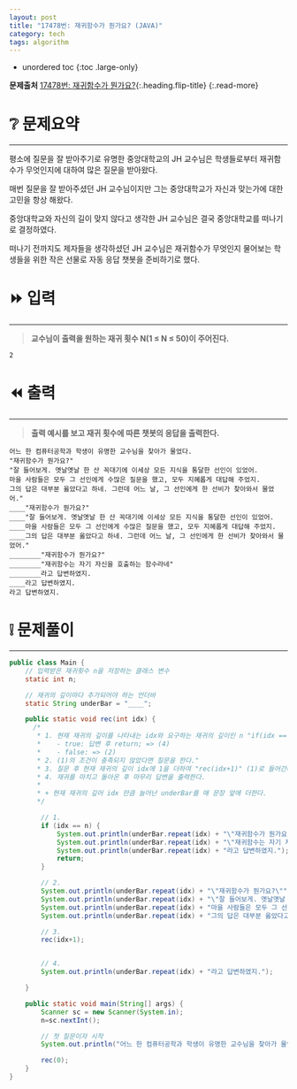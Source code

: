 ```yaml
---
layout: post
title: "17478번: 재귀함수가 뭔가요? (JAVA)"
category: tech
tags: algorithm
---
```


* unordered toc
{:toc .large-only}

**문제출처** [17478번: 재귀함수가 뭔가요?](https://www.acmicpc.net/problem/17478){:.heading.flip-title}
{:.read-more}


# ❔ 문제요약
***

평소에 질문을 잘 받아주기로 유명한 중앙대학교의 JH 교수님은 학생들로부터 재귀함수가 무엇인지에 대하여 많은 질문을 받아왔다.

매번 질문을 잘 받아주셨던 JH 교수님이지만 그는 중앙대학교가 자신과 맞는가에 대한 고민을 항상 해왔다.

중앙대학교와 자신의 길이 맞지 않다고 생각한 JH 교수님은 결국 중앙대학교를 떠나기로 결정하였다.

떠나기 전까지도 제자들을 생각하셨던 JH 교수님은 재귀함수가 무엇인지 물어보는 학생들을 위한 작은 선물로 자동 응답 챗봇을 준비하기로 했다.

# ⏩ 입력
***

> **교수님이 출력을 원하는 재귀 횟수 N(1 ≤ N ≤ 50)이 주어진다.**

```
2
```

# ⏪ 출력
***

> **출력 예시를 보고 재귀 횟수에 따른 챗봇의 응답을 출력한다.**

```
어느 한 컴퓨터공학과 학생이 유명한 교수님을 찾아가 물었다.
"재귀함수가 뭔가요?"
"잘 들어보게. 옛날옛날 한 산 꼭대기에 이세상 모든 지식을 통달한 선인이 있었어.
마을 사람들은 모두 그 선인에게 수많은 질문을 했고, 모두 지혜롭게 대답해 주었지.
그의 답은 대부분 옳았다고 하네. 그런데 어느 날, 그 선인에게 한 선비가 찾아와서 물었어."
____"재귀함수가 뭔가요?"
____"잘 들어보게. 옛날옛날 한 산 꼭대기에 이세상 모든 지식을 통달한 선인이 있었어.
____마을 사람들은 모두 그 선인에게 수많은 질문을 했고, 모두 지혜롭게 대답해 주었지.
____그의 답은 대부분 옳았다고 하네. 그런데 어느 날, 그 선인에게 한 선비가 찾아와서 물었어."
________"재귀함수가 뭔가요?"
________"재귀함수는 자기 자신을 호출하는 함수라네"
________라고 답변하였지.
____라고 답변하였지.
라고 답변하였지.
```
 
# ❕ 문제풀이
***

``` java
public class Main {
    // 입력받은 재귀횟수 n을 저장하는 클래스 변수
    static int n;

    // 재귀의 깊이마다 추가되어야 하는 언더바
    static String underBar = "____";

    public static void rec(int idx) {
      /*
       * 1. 현재 재귀의 깊이를 나타내는 idx와 요구하는 재귀의 깊이인 n "if(idx == n)" 
       *    - true: 답변 후 return; => (4)  
       *    - false: => (2)
       * 2. (1)의 조건이 충족되지 않았다면 질문을 한다."
       * 3. 질문 후 현재 재귀의 깊이 idx에 1을 더하여 "rec(idx+1)" (1)로 들어간다
       * 4. 재귀를 마치고 돌아온 후 마무리 답변을 출력한다.
       * 
       * + 현재 재귀의 깊어 idx 만큼 늘어난 underBar를 매 문장 앞에 더한다.
       */

        // 1.
        if (idx == n) {
            System.out.println(underBar.repeat(idx) + "\"재귀함수가 뭔가요?\"");
            System.out.println(underBar.repeat(idx) + "\"재귀함수는 자기 자신을 호출하는 함수라네\"");
            System.out.println(underBar.repeat(idx) + "라고 답변하였지.");
            return;
        }

        // 2.
        System.out.println(underBar.repeat(idx) + "\"재귀함수가 뭔가요?\"");
        System.out.println(underBar.repeat(idx) + "\"잘 들어보게. 옛날옛날 한 산 꼭대기에 이세상 모든 지식을 통달한 선인이 있었어.");
        System.out.println(underBar.repeat(idx) + "마을 사람들은 모두 그 선인에게 수많은 질문을 했고, 모두 지혜롭게 대답해 주었지.");
        System.out.println(underBar.repeat(idx) + "그의 답은 대부분 옳았다고 하네. 그런데 어느 날, 그 선인에게 한 선비가 찾아와서 물었어.\"");

        // 3.
        rec(idx+1);


        // 4.
        System.out.println(underBar.repeat(idx) + "라고 답변하였지.");

    }

    public static void main(String[] args) {
        Scanner sc = new Scanner(System.in);
        n=sc.nextInt();

        // 첫 질문이자 시작
        System.out.println("어느 한 컴퓨터공학과 학생이 유명한 교수님을 찾아가 물었다.");

        rec(0);
    }
}
```